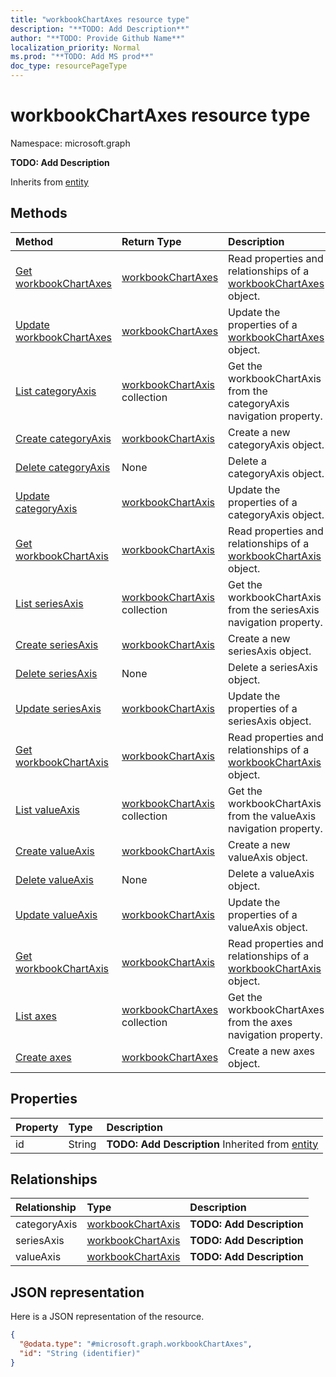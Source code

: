 ```yaml
---
title: "workbookChartAxes resource type"
description: "**TODO: Add Description**"
author: "**TODO: Provide Github Name**"
localization_priority: Normal
ms.prod: "**TODO: Add MS prod**"
doc_type: resourcePageType
---
```


# workbookChartAxes resource type


Namespace: microsoft.graph

**TODO: Add Description**


Inherits from [entity](../resources/entity.md)

## Methods
|Method|Return Type|Description|
|:---|:---|:---|
|[Get workbookChartAxes](../api/workbookchartaxes-get.md)|[workbookChartAxes](../resources/workbookchartaxes.md)|Read properties and relationships of a [workbookChartAxes](../resources/workbookchartaxes.md) object.|
|[Update workbookChartAxes](../api/workbookchartaxes-update.md)|[workbookChartAxes](../resources/workbookchartaxes.md)|Update the properties of a [workbookChartAxes](../resources/workbookchartaxes.md) object.|
|[List categoryAxis](../api/workbookchartaxes-list-categoryaxis.md)|[workbookChartAxis](../resources/workbookchartaxis.md) collection|Get the workbookChartAxis from the categoryAxis navigation property.|
|[Create categoryAxis](../api/workbookchartaxes-post-categoryaxis.md)|[workbookChartAxis](../resources/workbookchartaxis.md)|Create a new categoryAxis object.|
|[Delete categoryAxis](../api/workbookchartaxes-delete-categoryaxis.md)|None|Delete a categoryAxis object.|
|[Update categoryAxis](../api/workbookchartaxes-update-categoryaxis.md)|[workbookChartAxis](../resources/workbookchartaxis.md)|Update the properties of a categoryAxis object.|
|[Get workbookChartAxis](../api/workbookchartaxis-get.md)|[workbookChartAxis](../resources/workbookchartaxis.md)|Read properties and relationships of a [workbookChartAxis](../resources/workbookchartaxis.md) object.|
|[List seriesAxis](../api/workbookchartaxes-list-seriesaxis.md)|[workbookChartAxis](../resources/workbookchartaxis.md) collection|Get the workbookChartAxis from the seriesAxis navigation property.|
|[Create seriesAxis](../api/workbookchartaxes-post-seriesaxis.md)|[workbookChartAxis](../resources/workbookchartaxis.md)|Create a new seriesAxis object.|
|[Delete seriesAxis](../api/workbookchartaxes-delete-seriesaxis.md)|None|Delete a seriesAxis object.|
|[Update seriesAxis](../api/workbookchartaxes-update-seriesaxis.md)|[workbookChartAxis](../resources/workbookchartaxis.md)|Update the properties of a seriesAxis object.|
|[Get workbookChartAxis](../api/workbookchartaxis-get.md)|[workbookChartAxis](../resources/workbookchartaxis.md)|Read properties and relationships of a [workbookChartAxis](../resources/workbookchartaxis.md) object.|
|[List valueAxis](../api/workbookchartaxes-list-valueaxis.md)|[workbookChartAxis](../resources/workbookchartaxis.md) collection|Get the workbookChartAxis from the valueAxis navigation property.|
|[Create valueAxis](../api/workbookchartaxes-post-valueaxis.md)|[workbookChartAxis](../resources/workbookchartaxis.md)|Create a new valueAxis object.|
|[Delete valueAxis](../api/workbookchartaxes-delete-valueaxis.md)|None|Delete a valueAxis object.|
|[Update valueAxis](../api/workbookchartaxes-update-valueaxis.md)|[workbookChartAxis](../resources/workbookchartaxis.md)|Update the properties of a valueAxis object.|
|[Get workbookChartAxis](../api/workbookchartaxis-get.md)|[workbookChartAxis](../resources/workbookchartaxis.md)|Read properties and relationships of a [workbookChartAxis](../resources/workbookchartaxis.md) object.|
|[List axes](../api/workbookchart-list-axes.md)|[workbookChartAxes](../resources/workbookchartaxes.md) collection|Get the workbookChartAxes from the axes navigation property.|
|[Create axes](../api/workbookchart-post-axes.md)|[workbookChartAxes](../resources/workbookchartaxes.md)|Create a new axes object.|

## Properties
|Property|Type|Description|
|:---|:---|:---|
|id|String|**TODO: Add Description** Inherited from [entity](../resources/entity.md)|

## Relationships
|Relationship|Type|Description|
|:---|:---|:---|
|categoryAxis|[workbookChartAxis](../resources/workbookchartaxis.md)|**TODO: Add Description**|
|seriesAxis|[workbookChartAxis](../resources/workbookchartaxis.md)|**TODO: Add Description**|
|valueAxis|[workbookChartAxis](../resources/workbookchartaxis.md)|**TODO: Add Description**|

## JSON representation
Here is a JSON representation of the resource.
<!-- {
  "blockType": "resource",
  "keyProperty": "id",
  "@odata.type": "microsoft.graph.workbookChartAxes",
  "baseType": "microsoft.graph.entity",
  "openType": false
}
-->
``` json
{
  "@odata.type": "#microsoft.graph.workbookChartAxes",
  "id": "String (identifier)"
}
```

